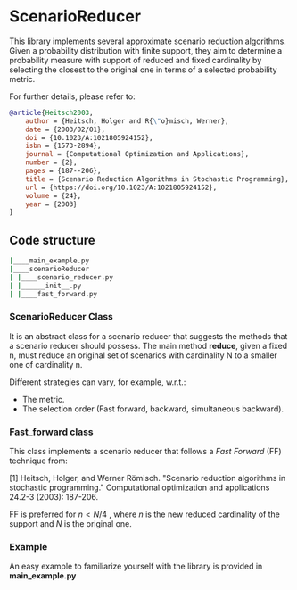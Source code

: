 # ScenarioReducer

This library implements several approximate scenario reduction algorithms. Given a probability distribution with finite support, they aim to determine a probability measure with support of reduced and fixed cardinality by selecting the closest to the original one in terms of a selected probability metric.

For further details, please refer to:

```Bibtex
@article{Heitsch2003,
	author = {Heitsch, Holger and R{\"o}misch, Werner},
	date = {2003/02/01},
	doi = {10.1023/A:1021805924152},
	isbn = {1573-2894},
	journal = {Computational Optimization and Applications},
	number = {2},
	pages = {187--206},
	title = {Scenario Reduction Algorithms in Stochastic Programming},
	url = {https://doi.org/10.1023/A:1021805924152},
	volume = {24},
	year = {2003}
}
```

## Code structure

```Bash
|____main_example.py
|____scenarioReducer
| |____scenario_reducer.py
| |______init__.py
| |____fast_forward.py
```

### ScenarioReducer Class

It is an abstract class for a scenario reducer that suggests the methods that a scenario reducer should possess. The main method **reduce**,  given a fixed n, must reduce an original set of scenarios with cardinality N to a smaller one of cardinality n.

Different strategies can vary, for example, w.r.t.:

- The metric.
- The selection order (Fast forward, backward, simultaneous backward).

### Fast_forward class

This class implements a scenario reducer that follows a *Fast Forward* (FF) technique from: 

[1] Heitsch, Holger, and Werner Römisch. "Scenario reduction algorithms in stochastic programming." Computational optimization and applications 24.2-3 (2003): 187-206.

FF is preferred for $n<N/4$ , where $n$  is the new reduced cardinality of the support and $N$ is the original one.

### Example

An easy example to familiarize yourself with the library is provided in **main_example.py**
